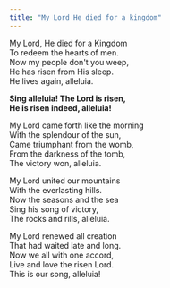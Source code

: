 ```yaml
---
title: "My Lord He died for a kingdom"
---
```


My Lord, He died for a Kingdom   
To redeem the hearts of men.   
Now my people don't you weep,   
He has risen from His sleep.   
He lives again, alleluia.

**Sing alleluia! The Lord is risen,   
He is risen indeed, alleluia!**

My Lord came forth like the morning   
With the splendour of the sun,   
Came triumphant from the womb,   
From the darkness of the tomb,   
The victory won, alleluia.

My Lord united our mountains   
With the everlasting hills.   
Now the seasons and the sea   
Sing his song of victory,   
The rocks and rills, alleluia.   

My Lord renewed all creation   
That had waited late and long.    
Now we all with one accord,   
Live and love the risen Lord.    
This is our song, alleluia!